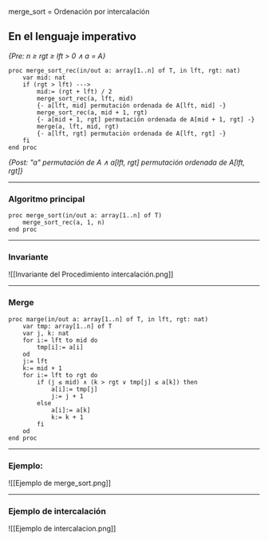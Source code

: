 merge_sort = Ordenación por intercalación

## En el lenguaje imperativo
*{Pre: n ≥ rgt ≥ lft > 0 ∧ a = A}*
```LenguajeImperativo
proc merge_sort_rec(in/out a: array[1..n] of T, in lft, rgt: nat)
	var mid: nat
	if (rgt > lft) --->
		mid:= (rgt + lft) / 2
		merge_sort_rec(a, lft, mid)
		{- a[lft, mid] permutación ordenada de A[lft, mid] -}
		merge_sort_rec(a, mid + 1, rgt)
		{- a[mid + 1, rgt] permutación ordenada de A[mid + 1, rgt] -}
		merge(a, lft, mid, rgt)
		{- a[lft, rgt] permutación ordenada de A[lft, rgt] -}
	fi
end proc
```
*{Post: "a" permutación de A ∧ a[lft, rgt] permutación ordenada de A[lft, rgt]}*

---
### Algoritmo principal
```LenguajeDeLaMAteria
proc merge_sort(in/out a: array[1..n] of T)
	merge_sort_rec(a, 1, n)
end proc
```
---
### Invariante
![[Invariante del Procedimiento intercalación.png]]

---
### Merge
```LenguajeDeLaMateria
proc marge(in/out a: array[1..n] of T, in lft, rgt: nat)
	var tmp: array[1..n] of T
	var j, k: nat
	for i:= lft to mid do
		tmp[i]:= a[i]
	od
	j:= lft
	k:= mid + 1
	for i:= lft to rgt do
		if (j ≤ mid) ∧ (k > rgt ∨ tmp[j] ≤ a[k]) then
			a[i]:= tmp[j]
			j:= j + 1
		else
			a[i]:= a[k]
			k:= k + 1
		fi
	od
end proc
```
---
### Ejemplo:
![[Ejemplo de merge_sort.png]]

---
### Ejemplo de intercalación
![[Ejemplo de intercalacion.png]]
